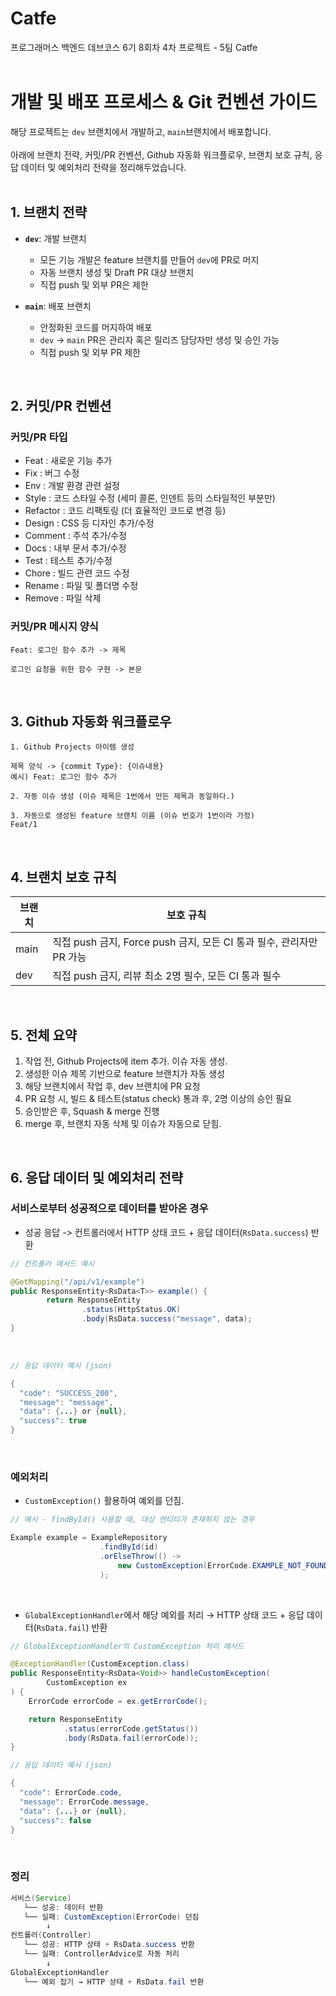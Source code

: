 # Catfe

프로그래머스 백엔드 데브코스 6기 8회차 4차 프로젝트 - 5팀 Catfe
<br/>
<br/>

# 개발 및 배포 프로세스 & Git 컨벤션 가이드
해당 프로젝트는 `dev` 브랜치에서 개발하고, `main`브랜치에서 배포합니다. <br/> <br/>
아래에 브랜치 전략, 커밋/PR 컨벤션, Github 자동화 워크플로우, 브랜치 보호 규칙, 응답 데이터 및 예외처리 전략을 정리해두었습니다.
<br/>
<br/>

## 1. 브랜치 전략
- **`dev`**: 개발 브랜치
  - 모든 기능 개발은 feature 브랜치를 만들어 `dev`에 PR로 머지
  - 자동 브랜치 생성 및 Draft PR 대상 브랜치
  - 직접 push 및 외부 PR은 제한

- **`main`**: 배포 브랜치
  - 안정화된 코드를 머지하여 배포
  - `dev` → `main` PR은 관리자 혹은 릴리즈 담당자만 생성 및 승인 가능
  - 직접 push 및 외부 PR 제한
<br/>

## 2. 커밋/PR 컨벤션

### 커밋/PR 타입
- Feat : 새로운 기능 추가
- Fix : 버그 수정
- Env : 개발 환경 관련 설정
- Style : 코드 스타일 수정 (세미 콜론, 인덴트 등의 스타일적인 부분만)
- Refactor : 코드 리팩토링 (더 효율적인 코드로 변경 등)
- Design : CSS 등 디자인 추가/수정
- Comment : 주석 추가/수정
- Docs : 내부 문서 추가/수정
- Test : 테스트 추가/수정
- Chore : 빌드 관련 코드 수정
- Rename : 파일 및 폴더명 수정
- Remove : 파일 삭제

### 커밋/PR 메시지 양식
```
Feat: 로그인 함수 추가 -> 제목

로그인 요청을 위한 함수 구현 -> 본문
```
<br/>

## 3. Github 자동화 워크플로우
```
1. Github Projects 아이템 생성

제목 양식 -> {commit Type}: {이슈내용}
예시) Feat: 로그인 함수 추가

2. 자동 이슈 생성 (이슈 제목은 1번에서 만든 제목과 동일하다.)

3. 자동으로 생성된 feature 브랜치 이름 (이슈 번호가 1번이라 가정)
Feat/1
```
<br/>

## 4. 브랜치 보호 규칙

| 브랜치 | 보호 규칙 |
|--------|-----------|
| main   | 직접 push 금지, Force push 금지, 모든 CI 통과 필수, 관리자만 PR 가능 |
| dev    | 직접 push 금지, 리뷰 최소 2명 필수, 모든 CI 통과 필수 |

<br/>

## 5. 전체 요약
1. 작업 전, Github Projects에 item 추가. 이슈 자동 생성.
2. 생성한 이슈 제목 기반으로 feature 브랜치가 자동 생성
3. 해당 브랜치에서 작업 후, dev 브랜치에 PR 요청
4. PR 요청 시, 빌드 & 테스트(status check) 통과 후, 2명 이상의 승인 필요
5. 승인받은 후, Squash & merge 진행
6. merge 후, 브랜치 자동 삭제 및 이슈가 자동으로 닫힘.

<br/>

## 6. 응답 데이터 및 예외처리 전략

### 서비스로부터 성공적으로 데이터를 받아온 경우

- 성공 응답 -> 컨트롤러에서 HTTP 상태 코드 + 응답 데이터(`RsData.success`) 반환

```java
// 컨트롤러 메서드 예시

@GetMapping("/api/v1/example")
public ResponseEntity<RsData<T>> example() {
        return ResponseEntity
                .status(HttpStatus.OK)
                .body(RsData.success("message", data);
}
```
<br/>


```java
// 응답 데이터 예시 (json)

{
  "code": "SUCCESS_200",
  "message": "message",
  "data": {...} or {null},
  "success": true
}
```

<br/>

### 예외처리

- `CustomException()` 활용하여 예외를 던짐.
```java
// 예시 - findById() 사용할 때, 대상 엔티티가 존재하지 않는 경우

Example example = ExampleRepository
                    .findById(id)
                    .orElseThrow(() ->
                        new CustomException(ErrorCode.EXAMPLE_NOT_FOUND)
                    );
```


<br/>

- `GlobalExceptionHandler`에서 해당 예외를 처리 → HTTP 상태 코드 + 응답 데이터(`RsData.fail`) 반환
```java
// GlobalExceptionHandler의 CustomException 처리 메서드

@ExceptionHandler(CustomException.class)
public ResponseEntity<RsData<Void>> handleCustomException(
        CustomException ex
) {
    ErrorCode errorCode = ex.getErrorCode();

    return ResponseEntity
            .status(errorCode.getStatus())
            .body(RsData.fail(errorCode));
}
```

```java
// 응답 데이터 예시 (json)

{
  "code": ErrorCode.code,
  "message": ErrorCode.message,
  "data": {...} or {null},
  "success": false
}
```

<br/>

### 정리

```java
서비스(Service)
   └── 성공: 데이터 반환
   └── 실패: CustomException(ErrorCode) 던짐
        ↓
컨트롤러(Controller)
   └── 성공: HTTP 상태 + RsData.success 반환
   └── 실패: ControllerAdvice로 자동 처리
        ↓
GlobalExceptionHandler
   └── 예외 잡기 → HTTP 상태 + RsData.fail 반환
```







